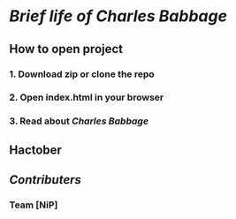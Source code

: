 # _Brief life of **Charles Babbage**_
## How to open project
### 1. Download zip or clone the repo
### 2. Open index.html in your browser
### 3. Read about _Charles Babbage_
## Hactober
## _Contributers_
### Team **[NiP]**
